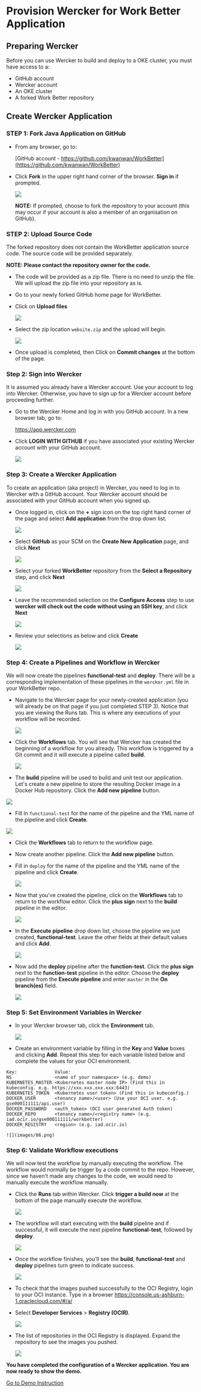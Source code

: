 # Provision Wercker for Work Better Application

## Preparing Wercker

Before you can use Wercker to build and deploy to a OKE cluster, you must have access to a:

- GitHub account
- Wercker account
- An OKE cluster
- A forked Work Better repository


## Create Wercker Application

### **STEP 1**: Fork Java Application on GitHub

- From any browser, go to:

    [GitHub account - https://github.com/kwanwan/WorkBetter](https://github.com/kwanwan/WorkBetter)

- Click **Fork** in the upper right hand corner of the browser. **Sign in** if prompted.

  ![](images/70.png)

  **NOTE:** If prompted, choose to fork the repository to your account (this may occur if your account is also a member of an organisation on GitHub).



### **STEP 2**: Upload Source Code

The forked repository does not contain the WorkBetter application source code. The source code will be provided separately.

**NOTE: Please contact the repository owner for the code.**

- The code will be provided as a zip file. There is no need to unzip the file. We will upload the zip file into your repository as is.

- Go to your newly forked GitHub home page for WorkBetter.

- Click on **Upload files**

  ![](images/69.png)

- Select the zip location `website.zip` and the upload will begin.

  ![](images/93.png)

- Once upload is completed, then Click on **Commit changes** at the bottom of the page.



### **Step 2**: Sign into Wercker


It is assumed you already have a Wercker account. Use your account to log into Wercker. Otherwise, you have to sign up for a Wercker account before proceeding further.

- Go to the Wercker Home and log in with you GitHub account. In a new browser tab, go to:

  https://app.wercker.com

- Click **LOGIN WITH GITHUB** if you have associated your existing Wercker account with your GitHub account.

  ![](images/72.png)



### **Step 3**: Create a Wercker Application


To create an application (aka project) in Wercker, you need to log in to Wercker with a GitHub account. Your Wercker account should be associated with your GitHub account when you signed up.


- Once logged in, click on the **+** sign icon on the top right hand corner of the page and select **Add application** from the drop down list.

  ![](images/73.png)

- Select **GitHub** as your SCM on the **Create New Application** page, and click **Next**

  ![](images/74.png)

- Select your forked **WorkBetter** repository from the **Select a Repository** step, and click **Next**

  ![](images/75.png)

- Leave the recommended selection on the **Configure Access** step to use **wercker will check out the code without using an SSH key**, and click **Next**

  ![](images/76.png)

- Review your selections as below and click **Create**

  ![](images/71.png)



### **Step 4**: Create a Pipelines and Workflow in Wercker

We will now create the pipelines **functional-test** and **deploy**. There will be a corresponding implementation of these pipelines in the `wercker.yml` file in your WorkBetter repo.

  - Navigate to the Wercker page for your newly-created application (you will already be on that page if you just completed STEP 3). Notice that you are viewing the Runs tab. This is where any executions of your workflow will be recorded.

    ![](images/77.png)


  - Click the **Workflows** tab. You will see that Wercker has created the beginning of a workflow for you already. This workflow is triggered by a Git commit and it will execute a pipeline called **build**.

    ![](images/78.png)

  - The **build** pipeline will be used to build and unit test our application. Let's create a new pipeline to store the resulting Docker image in a Docker Hub repository. Click the **Add new pipeline** button.

  ![](images/79.png)

  - Fill in `functional-test` for the name of the pipeline and the YML name of the pipeline and click **Create**.

  ![](images/80.png)

  - Click the **Workflows** tab to return to the workflow page.

  - Now create another pipeline. Click the **Add new pipeline** button.

  - Fill in `deploy` for the name of the pipeline and the YML name of the pipeline and click **Create**.

    ![](images/81.png)

  - Now that you've created the pipeline, click on the **Workflows** tab to return to the workflow editor. Click the **plus sign** next to the **build** pipeline in the editor.

    ![](images/82.png)


  - In the **Execute pipeline** drop down list, choose the pipeline we just created, **functional-test**. Leave the other fields at their default values and click **Add**.

    ![](images/83.png)

  - Now add the **deploy** pipeline after the **function-test**. Click the **plus sign** next to the **function-test** pipeline in the editor. Choose the **deploy** pipeline from the **Execute pipeline** and enter `master` in the **On branch(es)** field.

    ![](images/84.png)



### **Step 5**: Set Environment Variables in Wercker

  - In your Wercker browser tab, click the **Environment** tab.

    ![](images/85.png)

  - Create an environment variable by filling in the **Key** and **Value** boxes and clicking **Add**. Repeat this step for each variable listed below and complete the values for your OCI environment.

  ```
  Key:              Value:
  NS                <name of your namespace> (e.g. demo)
  KUBERNETES_MASTER <Kubernetes master node IP> (Find this in kubeconfig. e.g. https://xxx.xxx.xxx.xxx:6443)
  KUBERNETES_TOKEN  <Kubernetes user token> (Find this in kubeconfig.)
  DOCKER_USER       <tenancy name>/<user> (Use your OCI user. e.g. gse000111111/api.user)
  DOCKER_PASSWORD   <auth_token> (OCI user generated Auth token)
  DOCKER_REPO       <tenancy name>/<registry name> (e.g. iad.ocir.io/gse000111111/workbetter)
  DOCKER_REGISTRY   <region> (e.g. iad.ocir.io)
```

    ![](images/86.png)


### **Step 6**: Validate Workflow executions

We will now test the workflow by manually executing the workflow. The workflow would normally be trigger by a code commit to the repo. However, since we haven't made any changes to the code, we would need to manually execute the workflow manually.

- Click the **Runs** tab within Wercker. Click **trigger a build now** at the bottom of the page manually execute the workflow.

    ![](images/87.png)


- The workflow will start executing with the **build** pipeline and if successful, it will execute the next pipeline **functional-test**, followed by **deploy**.

    ![](images/88.png)

- Once the workflow finishes, you'll see the **build**, **functional-test** and **deploy** pipelines turn green to indicate success.

    ![](images/89.png)

- To check that the images pushed successfully to the OCI Registry, login to your OCI instance. Type in a browser https://console.us-ashburn-1.oraclecloud.com/#/a/

- Select **Developer Services** > **Registry (OCIR)**.

    ![](images/90.png)

- The list of repositories in the OCI Registry is displayed. Expand the repository to see the images you pushed.

    ![](images/91.png)


**You have completed the configuration of a Wercker application. You are now ready to show the demo.**


[Go to Demo Instruction](README.md)

